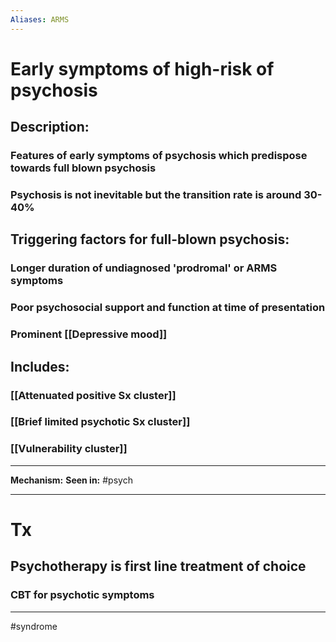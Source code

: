 ```yaml
---
Aliases: ARMS
---
```

# Early symptoms of high-risk of psychosis
## Description:
### Features of early symptoms of psychosis which predispose towards full blown psychosis
### Psychosis is not inevitable but the transition rate is around 30-40%
## Triggering factors for full-blown psychosis:
### Longer duration of undiagnosed 'prodromal' or ARMS symptoms
### Poor psychosocial support and function at time of presentation
### Prominent [[Depressive mood]]
## Includes:
### [[Attenuated positive Sx cluster]]
### [[Brief limited psychotic Sx cluster]]
### [[Vulnerability cluster]]

---
**Mechanism:**
**Seen in:** #psych

---
# Tx
## Psychotherapy is first line treatment of choice
### CBT for psychotic symptoms

---
#syndrome 